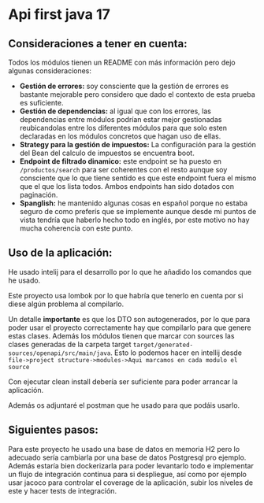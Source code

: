 # Api first java 17

## Consideraciones a tener en cuenta:

Todos los módulos tienen un README con más información pero dejo algunas consideraciones:

- **Gestión de errores:** soy consciente que la gestión de errores es bastante mejorable pero considero que dado
  el contexto de esta prueba es suficiente.
- **Gestión de dependencias:** al igual que con los errores, las dependencias entre módulos podrían estar mejor
  gestionadas
  reubicandolas entre los diferentes módulos para que solo esten declaradas en los módulos concretos que hagan uso de
  ellas.
- **Strategy para la gestión de impuestos:** La configuración para la gestión del Bean del calculo de impuestos se
  encuentra boot.
- **Endpoint de filtrado dinamico:** este endpoint se ha puesto en `/productos/search` para ser coherentes con el resto
  aunque soy consciente que lo que tiene sentido es que este endpoint fuera el mismo que el que los lista todos. Ambos
  endpoints
  han sido dotados con paginación.
- **Spanglish:** he mantenido algunas cosas en español porque no estaba seguro de como preferís que se implemente aunque
  desde mi puntos de vista tendría que haberlo hecho todo en inglés, por este motivo no hay mucha coherencia con este
  punto.

## Uso de la aplicación:

He usado intelij para el desarrollo por lo que he añadido los comandos que he usado.

Este proyecto usa lombok por lo que habría que tenerlo en cuenta por si diese algún problema al compilarlo.

Un detalle **importante** es que los DTO son autogenerados, por lo que para poder usar el proyecto correctamente
hay que compilarlo para que genere estas clases. Además los módulos tienen que marcar con sources las clases generadas
de la carpeta target `target/generated-sources/openapi/src/main/java`.
Esto lo podemos hacer en intellij desde `file->project structure->modules->Aqui marcamos en cada modulo el source`

Con ejecutar clean install debería ser suficiente para poder arrancar la aplicación.

Además os adjuntaré el postman que he usado para que podáis usarlo.

## Siguientes pasos:

Para este proyecto he usado una base de datos en memoria H2 pero lo adecuado sería cambiarla por una base de datos
Postgresql pro ejemplo.
Además estaría bien dockerizarla para poder levantarlo todo e implementar un flujo de integración continua para si
despliegue,
así como por ejemplo usar jacoco para controlar el coverage de la aplicación, subir los niveles de este y hacer tests de
integración.







